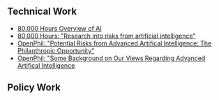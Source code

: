 <!-- TITLE: Reducing Risks from Artifical Intelligence -->
<!-- SUBTITLE: Making sure the world doesn't go FOOM -->

## Technical Work

* [80,000 Hours Overview of AI](https://80000hours.org/problem-profiles/positively-shaping-artificial-intelligence/)
* [80,000 Hours: "Research into risks from artificial intelligence"](https://80000hours.org/career-reviews/artificial-intelligence-risk-research/)
* [OpenPhil: "Potential Risks from Advanced Artifical Intelligence: The Philanthropic Opportunity"](https://www.openphilanthropy.org/blog/potential-risks-advanced-artificial-intelligence-philanthropic-opportunity)
* [OpenPhil: "Some Background on Our Views Regarding Advanced Artifical Intelligence](https://www.openphilanthropy.org/blog/some-background-our-views-regarding-advanced-artificial-intelligence)

## Policy Work